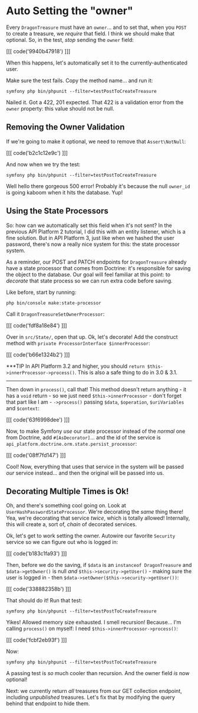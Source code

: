 # Auto Setting the "owner"

Every `DragonTreasure` must have an `owner`... and to set that, when you `POST`
to create a treasure, we *require* that field. I think we should make that
optional. So, in the test, *stop* sending the `owner` field:

[[[ code('9940b47918') ]]]

When this happens, let's automatically set it to the currently-authenticated user.

Make sure the test fails. Copy the method name... and run it:

```terminal-silent
symfony php bin/phpunit --filter=testPostToCreateTreasure
```

Nailed it. Got a 422, 201 expected. That 422 is a validation error from the `owner`
property: this value should not be null.

## Removing the Owner Validation

If we're going to make it optional, we need to remove that `Assert\NotNull`:

[[[ code('b2c1c12e9c') ]]]

And now when we try the test:

```terminal-silent
symfony php bin/phpunit --filter=testPostToCreateTreasure
```

Well hello there gorgeous 500 error! Probably it's because the null `owner_id` is
going kaboom when it hits the database. Yup!

## Using the State Processors

So: how can we automatically set this field when it's not sent? In the previous
API Platform 2 tutorial, I did this with an entity listener, which is a fine solution.
But in API Platform 3, just like when we hashed the user password, there's now a
really nice system for this: the state processor system.

As a reminder, our POST and PATCH endpoints for `DragonTreasure` already have a state
processor that comes from Doctrine: it's responsible for saving the object to
the database. Our goal will feel familiar at this point: to *decorate* that state
process so we can run extra code before saving.

Like before, start by running:

```terminal
php bin/console make:state-processor
```

Call it `DragonTreasureSetOwnerProcessor`:

[[[ code('fdf8a18e84') ]]]

Over in `src/State/`, open that up. Ok, let's decorate! Add the construct method
with `private ProcessorInterface $innerProcessor`:

[[[ code('b66e1324b2') ]]]

***TIP
In API Platform 3.2 and higher, you should `return $this->innerProcessor->process()`. This
is also a safe thing to do in 3.0 & 3.1.
***

Then down in `process()`, call that! This method doesn't return anything - it has
a `void` return - so we just need `$this->innerProcessor` - don't forget that
part like I am - `->process()` passing `$data`, `$operation`, `$uriVariables` and
`$context`:

[[[ code('63f6998dee') ]]]

Now, to make Symfony *use* our state processor instead of the *normal* one from
Doctrine, add `#[AsDecorator]`... and the id of the service is
`api_platform.doctrine.orm.state.persist_processor`:

[[[ code('08ff7fd147') ]]]

Cool! Now, everything that uses that service in the system will be passed *our*
service instead... and then the original will be passed into us.

## Decorating Multiple Times is Ok!

Oh, and there's something cool going on. Look at `UserHashPasswordStateProcessor`.
We're decorating the *same* thing there! Yea, we're decorating that service
*twice*, which is totally allowed! Internally, this will create a, sort
of, *chain* of decorated services.

Ok, let's get to work setting the owner. Autowire our favorite `Security` service
so we can figure out who is logged in:

[[[ code('b183c1fa93') ]]]

Then, before we do the saving, if `$data` is an `instanceof DragonTreasure`
and `$data->getOwner()` is null *and* `$this->security->getUser()` - making
sure the user is logged in - then `$data->setOwner($this->security->getUser())`:

[[[ code('338882358b') ]]]

That should do it! Run that test:

```terminal-silent
symfony php bin/phpunit --filter=testPostToCreateTreasure
```

Yikes! Allowed memory size exhausted. I smell recursion! Because... I'm calling
`process()` on myself: I need `$this->innerProcessor->process()`:

[[[ code('fcbf2eb93f') ]]]

Now:

```terminal-silent
symfony php bin/phpunit --filter=testPostToCreateTreasure
```

A passing test is *so* much cooler than recursion. And the owner field *is* now
optional!

Next: we currently return *all* treasures from our GET collection endpoint,
including *unpublished* treasures. Let's fix that by modifying the query behind
that endpoint to hide them.
